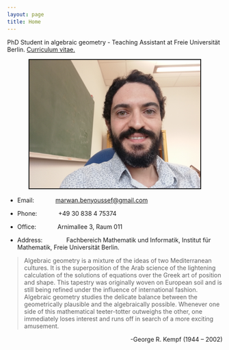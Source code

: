 ```yaml
---
layout: page
title: Home
---
```

PhD Student in algebraic geometry - Teaching Assistant at Freie Universität Berlin. <a href="documents/cv-math-4.0.pdf" target="_blank">Curriculum vitae.</a>
<p align="center">
<img src="documents/profile_pic.jpg" width="400" height="300" border="2"/>
</p>

- Email: &emsp;&emsp;&emsp; marwan.benyoussef@gmail.com

- Phone: &emsp;&emsp;&emsp; +49 30 838 4 75374

- Office: &emsp;&emsp;&emsp; Arnimallee 3, Raum 011

- Address:&emsp;&emsp;&emsp;&emsp;Fachbereich Mathematik und Informatik, Institut für Mathematik, Freie Universität Berlin.
  
> Algebraic geometry is a mixture of the ideas of two Mediterranean cultures. It is the superposition of the Arab science of the lightening calculation of the solutions of equations over the Greek art of position and shape. This tapestry was originally woven on European soil and is still being refined under the influence of international fashion. Algebraic geometry studies the delicate balance between the geometrically plausible and the algebraically possible. Whenever one side of this mathematical teeter-totter outweighs the other, one immediately loses interest and runs off in search of a more exciting amusement.


<p align="right">
-George R. Kempf (1944 – 2002) 
</p>
